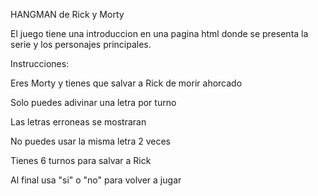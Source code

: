 HANGMAN de Rick y Morty

El juego tiene una introduccion en una pagina html donde se presenta la serie y los personajes principales.

Instrucciones:

Eres Morty y tienes que salvar a Rick de morir ahorcado

Solo puedes adivinar una letra por turno

Las letras erroneas se mostraran 

No puedes usar la misma letra 2 veces

Tienes 6 turnos para salvar a Rick

Al final usa "si" o "no" para volver a jugar
